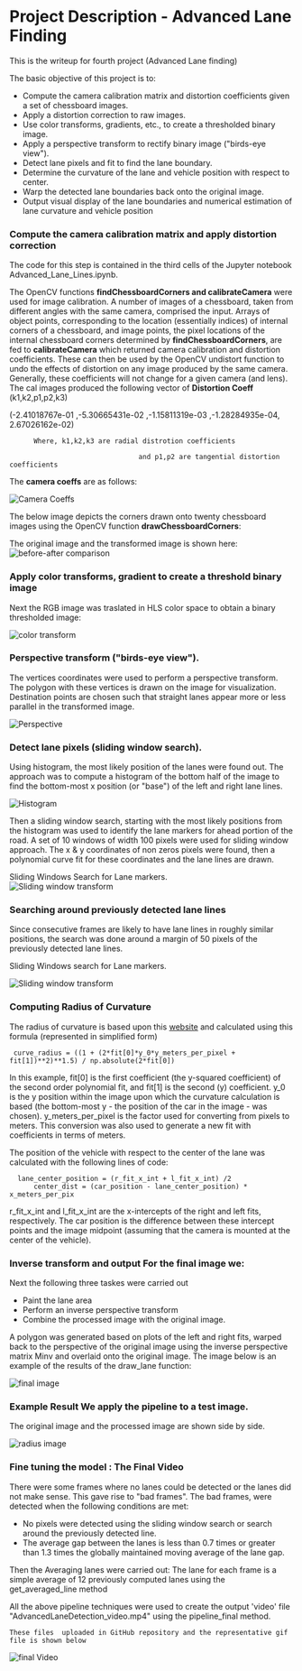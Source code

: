 # Project Description - Advanced Lane Finding
This is the writeup for fourth project (Advanced Lane finding)

The basic objective of this project is to:

- Compute the camera calibration matrix and distortion coefficients given a set of chessboard images.
- Apply a distortion correction to raw images.
- Use color transforms, gradients, etc., to create a thresholded binary image.
- Apply a perspective transform to rectify binary image ("birds-eye view").
- Detect lane pixels and fit to find the lane boundary.
- Determine the curvature of the lane and vehicle position with respect to center.
- Warp the detected lane boundaries back onto the original image.
- Output visual display of the lane boundaries and numerical estimation of lane curvature and vehicle position

### Compute the camera calibration matrix and apply distortion correction

The code for this step is contained in the third cells of the Jupyter notebook Advanced_Lane_Lines.ipynb.

The OpenCV functions **findChessboardCorners and calibrateCamera** were used for image calibration. A number of images of a chessboard, taken from different angles with the same camera, comprised the input. Arrays of object points, corresponding to the location (essentially indices) of internal corners of a chessboard, and image points, the pixel locations of the internal chessboard corners determined by **findChessboardCorners**, are fed to **calibrateCamera** which returned camera calibration and distortion coefficients. These can then be used by the OpenCV undistort function to undo the effects of distortion on any image produced by the same camera. Generally, these coefficients will not change for a given camera (and lens). 
The cal images produced the following vector of **Distortion Coeff** (k1,k2,p1,p2,k3)

(-2.41018767e-01 ,-5.30665431e-02 ,-1.15811319e-03 ,-1.28284935e-04, 2.67026162e-02)
          
          Where, k1,k2,k3 are radial distrotion coefficients
                                    
                                    and p1,p2 are tangential distortion coefficients

The **camera coeffs** are as follows:

![Camera Coeffs](https://github.com/soumende1/AdvancedLaneFinding/blob/master/images/camera%20coeffs.PNG)


The below image depicts the corners drawn onto twenty chessboard images using the OpenCV function **drawChessboardCorners**:

The original image and the transformed image is shown here:
![before-after comparison](/images/undistort_output.png)

### Apply color transforms, gradient to create a threshold binary image

Next the RGB image was traslated in  HLS color space to obtain a binary thresholded image:

![color transform](/images/color_transform.png)

### Perspective transform ("birds-eye view"). 
The vertices coordinates were used to perform a perspective transform. The polygon with these vertices is drawn on the image for visualization. Destination points are chosen such that straight lanes appear more or less parallel in the transformed image.


![Perspective](https://github.com/soumende1/AdvancedLaneFinding/blob/master/images/perspective_transform.png)

### Detect lane pixels (sliding window search). 

Using histogram, the most likely position of the lanes were found out. The approach was to compute a histogram of the bottom half of the image to find the bottom-most x position (or "base") of the left and right lane lines.

![Histogram](https://github.com/soumende1/AdvancedLaneFinding/blob/master/images/histogram.PNG)

Then a sliding window search, starting with the most likely positions from the histogram was used to identify the lane markers for ahead portion of the road. A set of 10 windows of width 100 pixels were used for sliding window approach. The x & y coordinates of non zeros pixels were found, then a polynomial curve fit for these coordinates and the lane lines are drawn.

Sliding Windows Search for Lane markers.  
![Sliding window transform](https://github.com/soumende1/AdvancedLaneFinding/blob/master/images/sliding_window.png)

### Searching around previously detected lane lines 

Since consecutive frames are likely to have lane lines in roughly similar positions, the search was done around a margin of 50 pixels of the previously detected lane lines.

Sliding Windows search for Lane markers. 

![Sliding window transform](https://github.com/soumende1/AdvancedLaneFinding/blob/master/images/sliding_window1.png)

### Computing Radius of Curvature

The radius of curvature is based upon this [website](https://www.intmath.com/applications-differentiation/8-radius-curvature.php) and calculated using this formula (represented in simplified form)

     curve_radius = ((1 + (2*fit[0]*y_0*y_meters_per_pixel + fit[1])**2)**1.5) / np.absolute(2*fit[0])

In this example, fit[0] is the first coefficient (the y-squared coefficient) of the second order polynomial fit, and fit[1] is the second (y) coefficient. y_0 is the y position within the image upon which the curvature calculation is based (the bottom-most y - the position of the car in the image - was chosen). y_meters_per_pixel is the factor used for converting from pixels to meters. This conversion was also used to generate a new fit with coefficients in terms of meters.

The position of the vehicle with respect to the center of the lane was calculated with the following lines of code:

      lane_center_position = (r_fit_x_int + l_fit_x_int) /2
          center_dist = (car_position - lane_center_position) * x_meters_per_pix

r_fit_x_int and l_fit_x_int are the x-intercepts of the right and left fits, respectively. The car position is the difference between these intercept points and the image midpoint (assuming that the camera is mounted at the center of the vehicle).


### Inverse transform and output For the final image we:

Next the following three taskes were carried out
- Paint the lane area
- Perform an inverse perspective transform
- Combine the processed image with the original image.

 A polygon was generated based on plots of the left and right fits, warped back to the perspective of the original image using the inverse perspective matrix Minv and overlaid onto the original image. The image below is an example of the results of the draw_lane function:

![final image](https://github.com/soumende1/AdvancedLaneFinding/blob/master/images/final_image.png)

### Example Result We apply the pipeline to a test image. 
The original image and the processed image are shown side by side.

![radius image](https://github.com/soumende1/AdvancedLaneFinding/blob/master/images/image_radius.png)

### Fine tuning the model : The Final Video


There were some frames where no lanes could be detected or the lanes  did not make sense. This gave rise to "bad frames".
The bad frames, were detected when the following conditions are met:

- No pixels were detected using the sliding window search or search around the previously detected line.
- The average gap between the lanes is less than 0.7 times or greater than 1.3 times the globally maintained moving average of the lane   gap.

Then the Averaging lanes were carried out: The lane for each frame is a simple average of 12 previously computed lanes using the get_averaged_line method


  All the above pipeline techniques were used to create the output 'video' file "AdvancedLaneDetection_video.mp4"  using the 
    pipeline_final method.
    
    These files  uploaded in GitHub repository and the representative gif file is shown below

![final Video](/images/project_video_output.gif)



